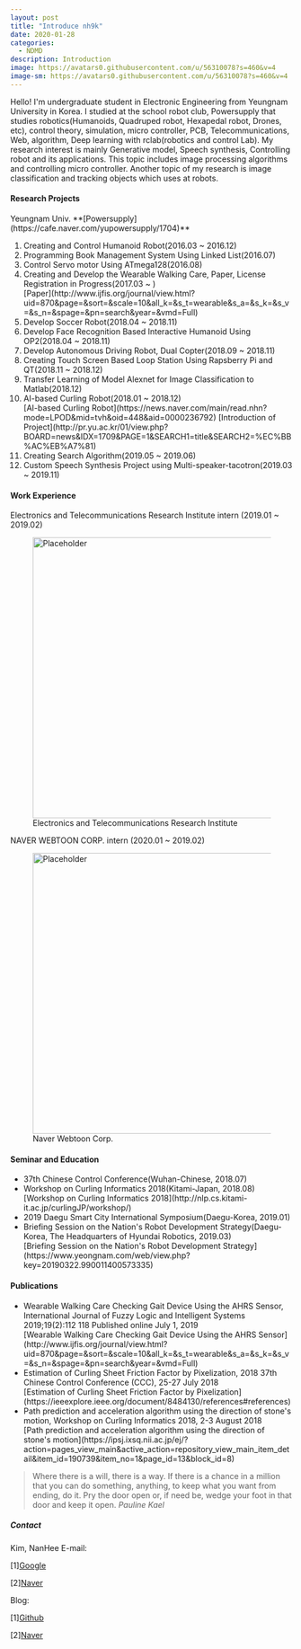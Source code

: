 ```yaml
---
layout: post
title: "Introduce nh9k"
date: 2020-01-28
categories:
  - NDMD
description: Introduction
image: https://avatars0.githubusercontent.com/u/56310078?s=460&v=4
image-sm: https://avatars0.githubusercontent.com/u/56310078?s=460&v=4
---
```


Hello!
I'm undergraduate student in Electronic Engineering from Yeungnam University in Korea. 
I studied at the school robot club, Powersupply that studies robotics(Humanoids, Quadruped robot, Hexapedal robot, Drones, etc), control theory, simulation, micro controller, PCB, Telecommunications, Web, algorithm, Deep learning with rclab(robotics and control Lab).
My research interest is mainly Generative model, Speech synthesis, Controlling robot and its applications.
This topic includes image processing algorithms and controlling micro controller.
Another topic of my research is image classification and tracking objects which uses at robots.


<h4>Research Projects</h4>
Yeungnam Univ. **[Powersupply](https://cafe.naver.com/yupowersupply/1704)** 

<ol>
  <li>Creating and Control Humanoid Robot(2016.03 ~ 2016.12)</li>
  <li>Programming Book Management System Using Linked List(2016.07)</li>
  <li>Control Servo motor Using ATmega128(2016.08)</li>
  <li>Creating and Develop the Wearable Walking Care, Paper, License Registration in Progress(2017.03 ~ )</li>
  [Paper](http://www.ijfis.org/journal/view.html?uid=870&page=&sort=&scale=10&all_k=&s_t=wearable&s_a=&s_k=&s_v=&s_n=&spage=&pn=search&year=&vmd=Full)
  <li>Develop Soccer Robot(2018.04 ~ 2018.11)</li>
  <li>Develop Face Recognition Based Interactive Humanoid Using OP2(2018.04 ~ 2018.11)</li>
  <li>Develop Autonomous Driving Robot, Dual Copter(2018.09 ~ 2018.11)</li>
  <li>Creating Touch Screen Based Loop Station Using Rapsberry Pi and QT(2018.11 ~ 2018.12)</li>
  <li>Transfer Learning of Model Alexnet for Image Classification to Matlab(2018.12)</li>
  <li> AI-based Curling Robot(2018.01 ~ 2018.12)</li>
  [AI-based Curling Robot](https://news.naver.com/main/read.nhn?mode=LPOD&mid=tvh&oid=448&aid=0000236792)
  [Introduction of Project](http://pr.yu.ac.kr/01/view.php?BOARD=news&IDX=1709&PAGE=1&SEARCH1=title&SEARCH2=%EC%BB%AC%EB%A7%81)
  <li>Creating Search Algorithm(2019.05 ~ 2019.06)</li>
  <li>Custom Speech Synthesis Project using Multi-speaker-tacotron(2019.03 ~ 2019.11)</li>
</ol>


<h4>Work Experience</h4>
Electronics and Telecommunications Research Institute intern (2019.01 ~ 2019.02)

<figure>
	<img src="https://www.etri.re.kr/images/kor/layout_2019/logo.svg" width=500 alt="Placeholder"/>
	<figcaption>Electronics and Telecommunications Research Institute</figcaption>
</figure>

NAVER WEBTOON CORP. intern (2020.01 ~ 2019.02)

<figure>
	<img src="https://webtoonscorp.com/img/spot_logo.png" width=500 alt="Placeholder"/>
	<figcaption>Naver Webtoon Corp.</figcaption>
</figure>

<h4>Seminar and Education</h4>
<ul>
  <li>37th Chinese Control Conference(Wuhan-Chinese, 2018.07)</li>
  <li>Workshop on Curling Informatics 2018(Kitami-Japan, 2018.08)</li>
  [Workshop on Curling Informatics 2018](http://nlp.cs.kitami-it.ac.jp/curlingJP/workshop/)
  <li>2019 Daegu Smart City International Symposium(Daegu-Korea, 2019.01)</li>
  <li>Briefing Session on the Nation's Robot Development Strategy(Daegu-Korea, The Headquarters of Hyundai Robotics, 2019.03)</li>
  [Briefing Session on the Nation's Robot Development Strategy](https://www.yeongnam.com/web/view.php?key=20190322.990011400573335)
</ul>

<h4>Publications</h4>
<ul>
  <li>Wearable Walking Care Checking Gait Device Using the AHRS Sensor, International Journal of Fuzzy Logic and Intelligent Systems 2019;19(2):112 118 Published online July 1, 2019</li>
  [Wearable Walking Care Checking Gait Device Using the AHRS Sensor](http://www.ijfis.org/journal/view.html?uid=870&page=&sort=&scale=10&all_k=&s_t=wearable&s_a=&s_k=&s_v=&s_n=&spage=&pn=search&year=&vmd=Full)
  <li>Estimation of Curling Sheet Friction Factor by Pixelization, 2018 37th Chinese Control Conference (CCC), 25-27 July 2018</li>
  [Estimation of Curling Sheet Friction Factor by Pixelization](https://ieeexplore.ieee.org/document/8484130/references#references)
  <li>Path prediction and acceleration algorithm using the direction of stone's motion, Workshop on Curling Informatics 2018, 2-3 August 2018</li>
  [Path prediction and acceleration algorithm using the direction of stone's motion](https://ipsj.ixsq.nii.ac.jp/ej/?action=pages_view_main&active_action=repository_view_main_item_detail&item_id=190739&item_no=1&page_id=13&block_id=8)
</ul>


<blockquote>
  Where there is a will, there is a way. If there is a chance in a million that you can do something, anything, to keep what you want from ending, do it. Pry the door open or, if need be, wedge your foot in that door and keep it open.
  <cite>Pauline Kael</cite>
</blockquote>

<h5>Contact</h5>
Kim, NanHee
E-mail: 
<p>[1]<a href="kimnanhee97@gmail.com">Google</a></p>
<p>[2]<a href="kimnanhee97@naver.com">Naver</a></p>
Blog:
<p>[1]<a href="https://github.com/nh9k">Github</a></p>
<p>[2]<a href="https://blog.naver.com/kimnanhee97">Naver</a></p>